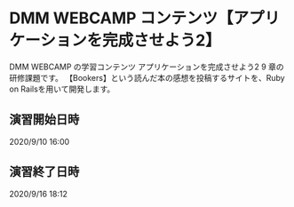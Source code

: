 # DMM WEBCAMP コンテンツ【アプリケーションを完成させよう2】

DMM WEBCAMP の学習コンテンツ アプリケーションを完成させよう2 9 章の研修課題です。
【Bookers】という読んだ本の感想を投稿するサイトを、Ruby on Railsを用いて開発します。

## 演習開始日時

2020/9/10 16:00

## 演習終了日時

2020/9/16 18:12